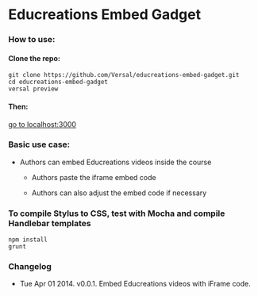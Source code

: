 Educreations Embed Gadget
=========================

### How to use:

#### Clone the repo:

    git clone https://github.com/Versal/educreations-embed-gadget.git
    cd educreations-embed-gadget
    versal preview

#### Then:

[go to localhost:3000](http://localhost:3000/)

### Basic use case:

-   Authors can embed Educreations videos inside the course

    -   Authors paste the iframe embed code

    -   Authors can also adjust the embed code if necessary

### To compile Stylus to CSS, test with Mocha and compile Handlebar templates

    npm install
    grunt

### Changelog

-   Tue Apr 01 2014. v0.0.1. Embed Educreations videos with iFrame code.
